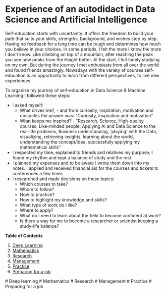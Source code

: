 # Experience of an autodidact in Data Science and Artificial Intelligence


Self-education starts with uncertainty. It offers the freedom to build your path that suits your skills, strengths, background, and wishes step by step. Having no feedback for a long time can be tough and determines how much you believe in your choices. In some periods, I felt the more I know the more I don't know. Like climbing on top of a mountain, after reaching the peak you see new peaks from the Haight better. At the start, I felt lonely studying on my own. But during the journey I met enthusiasts from all over the world and found friends amazingly. Nowadays with the variety of courses self-education is an opportunity to learn from different perspectives, to live new experiences



To organize my journey of self-education in Data Science & Machine Learning I followed these steps:
* I asked myself: 
  * What drives me?, - and from curiosity, inspiration, motivation and obstacles the answer was: "Curiosity, inspiration and motivation"
  * What keeps me inspired? - "Research, Science, High-quality courses, Like-minded people, Applying AI and Data Science to the real-life problems, Business understanding, 'playing' with the Data, visualizing, retrieving insights, learning about the world, understanding the concept/idea, successfully applying my mathematical skills"
* I respected my time; explained to friends and relatives my purpose; I found my rhythm and kept a balance of study and the rest
* I planned my expenses and to be aware I wrote them down into my notes. I applied and received financial aid for the courses and tickets to conferences a few times 
* I researched and made decisions on these topics:
    * Which courses to take?
    * Whom to follow?
    * How to practice?
    * How to highlight my knowledge and skills?
    * What type of work do I like?
    * Where to apply?
    * What do I need to learn about the field to become confident at work?
    * Is there a way for me to become a researcher or scientist keeping a study-life balance?

**Table of Contents**
1. [Deep Learning](#deep-learning)
2. [Mathematics](#math-fundamentals)
3. [Research](#research)
4. [Management](#management)
5. [Practice](#practice)
6. [Preparing for a job](#preparing-for-job)

<a name="deep-learning"/>
# Deep learning

<a name="math-fundamentals"/>
# Mathematics

<a name="research"/>
# Research

<a name="management"/>
# Management

<a name="practice"/>
# Practice

<a name="preparing-for-job"/>
# Preparing for a job

